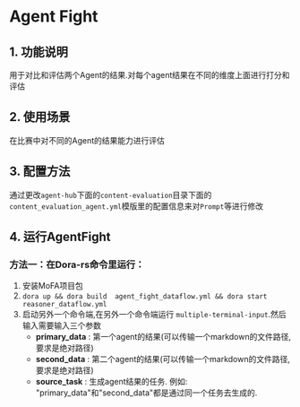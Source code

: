 # Agent Fight  

## 1. 功能说明
用于对比和评估两个Agent的结果.对每个agent结果在不同的维度上面进行打分和评估

## 2. 使用场景
在比赛中对不同的Agent的结果能力进行评估

## 3. 配置方法
通过更改`agent-hub`下面的`content-evaluation`目录下面的`content_evaluation_agent.yml`模版里的配置信息来对`Prompt`等进行修改

## 4. 运行AgentFight

### 方法一：在Dora-rs命令里运行：

1. 安装MoFA项目包
2. `dora up && dora build  agent_fight_dataflow.yml && dora start reasoner_dataflow.yml`
3. 启动另外一个命令端,在另外一个命令端运行 `multiple-terminal-input`.然后输入需要输入三个参数
   - **primary_data** : 第一个agent的结果(可以传输一个markdown的文件路径,要求是绝对路径)
   - **second_data** : 第二个agent的结果(可以传输一个markdown的文件路径,要求是绝对路径)
   - **source_task** : 生成agent结果的任务. 例如: "primary_data"和"second_data"都是通过同一个任务去生成的. 
 
